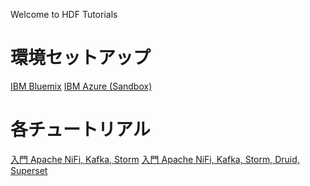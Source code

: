 Welcome to HDF Tutorials

# 環境セットアップ
[IBM Bluemix](Setup/Bluemix.md)
[IBM Azure (Sandbox)](Setup/Azure.md)

# 各チュートリアル
[入門 Apache NiFi, Kafka, Storm](Intro-NiFi-Kafka-Storm.md)
[入門 Apache NiFi, Kafka, Storm, Druid, Superset](Real-time-event-processing.md)
